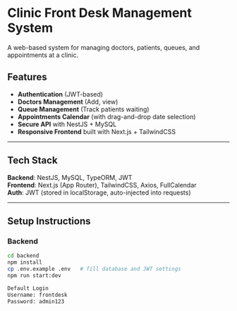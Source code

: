 # Clinic Front Desk Management System

A web-based system for managing doctors, patients, queues, and appointments at a clinic.

## Features
- **Authentication** (JWT-based)
- **Doctors Management** (Add, view)
- **Queue Management** (Track patients waiting)
- **Appointments Calendar** (with drag-and-drop date selection)
- **Secure API** with NestJS + MySQL
- **Responsive Frontend** built with Next.js + TailwindCSS

---

## Tech Stack
**Backend**: NestJS, MySQL, TypeORM, JWT  
**Frontend**: Next.js (App Router), TailwindCSS, Axios, FullCalendar  
**Auth**: JWT (stored in localStorage, auto-injected into requests)

---

## Setup Instructions

### Backend
```bash
cd backend
npm install
cp .env.example .env   # fill database and JWT settings
npm run start:dev

Default Login
Username: frontdesk
Password: admin123
